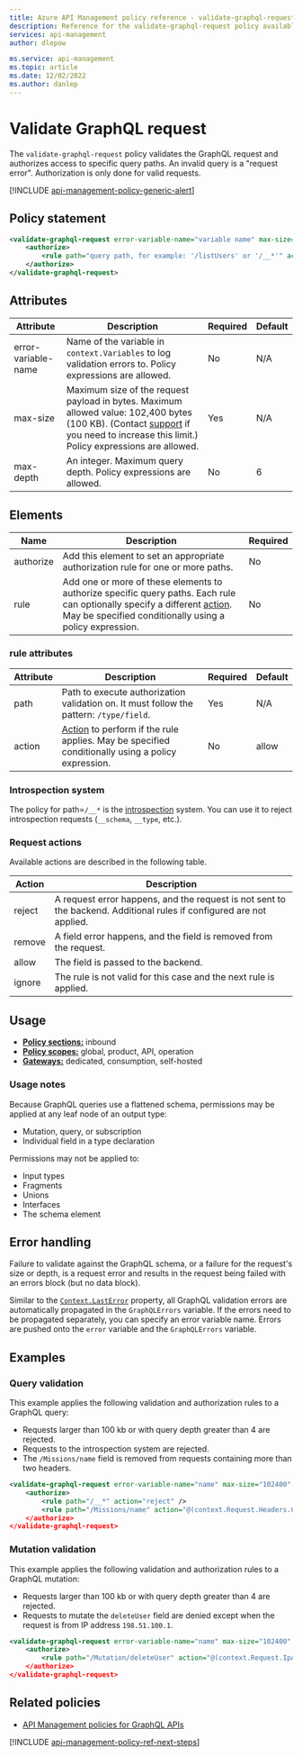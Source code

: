 ```yaml
---
title: Azure API Management policy reference - validate-graphql-request | Microsoft Docs
description: Reference for the validate-graphql-request policy available for use in Azure API Management. Provides policy usage, settings, and examples.
services: api-management
author: dlepow

ms.service: api-management
ms.topic: article
ms.date: 12/02/2022
ms.author: danlep
---
```


# Validate GraphQL request

The `validate-graphql-request` policy validates the GraphQL request and authorizes access to specific query paths. An invalid query is a "request error". Authorization is only done for valid requests. 

[!INCLUDE [api-management-policy-generic-alert](../../includes/api-management-policy-generic-alert.md)]

## Policy statement

```xml
<validate-graphql-request error-variable-name="variable name" max-size="size in bytes" max-depth="query depth">
    <authorize>
        <rule path="query path, for example: '/listUsers' or '/__*'" action="string or policy expression that evaluates to 'allow | remove | reject | ignore'" />
    </authorize>
</validate-graphql-request>
```

## Attributes

| Attribute         | Description                                            | Required | Default |
| ----------------- | ------------------------------------------------------ | -------- | ------- |
| error-variable-name | Name of the variable in `context.Variables` to log validation errors to. Policy expressions are allowed. |   No    | N/A   |
| max-size | Maximum size of the request payload in bytes. Maximum allowed value: 102,400 bytes (100 KB). (Contact [support](https://azure.microsoft.com/support/options/) if you need to increase this limit.) Policy expressions are allowed. | Yes       | N/A   |
| max-depth | An integer. Maximum query depth. Policy expressions are allowed. | No | 6 |


## Elements

|Name|Description|Required|
|----------|-----------------|--------------|
| authorize | Add this element to set an appropriate authorization rule for one or more paths. | No |
| rule | Add one or more of these elements to authorize specific query paths. Each rule can optionally specify a different [action](#request-actions). May be specified conditionally using a policy expression. | No |


### rule attributes

| Attribute         | Description                                            | Required | Default |
| ----------------- | ------------------------------------------------------ | -------- | ------- |
| path | Path to execute authorization validation on. It must follow the pattern: `/type/field`. | Yes | N/A |
| action | [Action](#request-actions) to perform if the rule applies. May be specified conditionally using a policy expression. |  No     | allow   |

### Introspection system
   
The policy for path=`/__*` is the [introspection](https://graphql.org/learn/introspection/) system. You can use it to reject introspection requests (`__schema`, `__type`, etc.). 

### Request actions

Available actions are described in the following table.

|Action |Description  |
|---------|---------|
|reject     | A request error happens, and the request is not sent to the backend. Additional rules if configured are not applied.   |
|remove     | A field error happens, and the field is removed from the request.         |
|allow     | The field is passed to the backend.        |
|ignore     | The rule is not valid for this case and the next rule is applied.        |  

## Usage

- [**Policy sections:**](./api-management-howto-policies.md#sections) inbound
- [**Policy scopes:**](./api-management-howto-policies.md#scopes) global, product, API, operation
-  [**Gateways:**](api-management-gateways-overview.md) dedicated, consumption, self-hosted

### Usage notes
  
Because GraphQL queries use a flattened schema, permissions may be applied at any leaf node of an output type: 

* Mutation, query, or subscription
* Individual field in a type declaration 

Permissions may not be applied to:
 
* Input types
* Fragments
* Unions
* Interfaces
* The schema element  
 
## Error handling

Failure to validate against the GraphQL schema, or a failure for the request's size or depth, is a request error and results in the request being failed with an errors block (but no data block). 

Similar to the [`Context.LastError`](api-management-error-handling-policies.md#lasterror) property, all GraphQL validation errors are automatically propagated in the `GraphQLErrors` variable. If the errors need to be propagated separately, you can specify an error variable name. Errors are pushed onto the `error` variable and the `GraphQLErrors` variable. 

## Examples

### Query validation

This example applies the following validation and authorization rules to a GraphQL query:
* Requests larger than 100 kb or with query depth greater than 4 are rejected. 
* Requests to the introspection system are rejected. 
* The `/Missions/name` field is removed from requests containing more than two headers. 

```xml
<validate-graphql-request error-variable-name="name" max-size="102400" max-depth="4"> 
    <authorize>
        <rule path="/__*" action="reject" /> 
        <rule path="/Missions/name" action="@(context.Request.Headers.Count > 2 ? "remove" : "allow")" />
    </authorize>
</validate-graphql-request> 
```

### Mutation validation

This example applies the following validation and authorization rules to a GraphQL mutation:
* Requests larger than 100 kb or with query depth greater than 4 are rejected. 
* Requests to mutate the `deleteUser` field are denied except when the request is from IP address `198.51.100.1`. 

```xml
<validate-graphql-request error-variable-name="name" max-size="102400" max-depth="4"> 
    <authorize>
        <rule path="/Mutation/deleteUser" action="@(context.Request.IpAddress <> "198.51.100.1" ? "deny" : "allow")" />
    </authorize>
</validate-graphql-request> 
```

## Related policies

* [API Management policies for GraphQL APIs](graphql-policies.md)

[!INCLUDE [api-management-policy-ref-next-steps](../../includes/api-management-policy-ref-next-steps.md)]